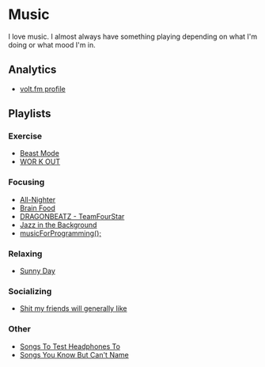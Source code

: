 # Music

I love music. I almost always have something playing depending on what I'm doing
or what mood I'm in.

## Analytics

- [volt.fm profile](https://volt.fm/bturchyn)

## Playlists

### Exercise

- [Beast Mode](https://open.spotify.com/playlist/37i9dQZF1DX76Wlfdnj7AP)
- [WOR K OUT](https://open.spotify.com/playlist/37i9dQZF1DX3ZeFHRhhi7Y)

### Focusing

- [All-Nighter](https://open.spotify.com/playlist/37i9dQZF1DX692WcMwL2yW)
- [Brain Food](https://open.spotify.com/playlist/37i9dQZF1DWXLeA8Omikj7)
- [DRAGONBEATZ -
  TeamFourStar](https://open.spotify.com/album/6aS1eHpBANozl6gY0KiH3H)
- [Jazz in the
  Background](https://open.spotify.com/playlist/37i9dQZF1DWV7EzJMK2FUI)
- [musicForProgramming();](https://musicforprogramming.net)

### Relaxing

- [Sunny Day](https://open.spotify.com/playlist/0xsJMeXqenGs2TDZCNaN8X)

### Socializing

- [Shit my friends will generally
  like](https://open.spotify.com/playlist/2s6YYaZZ1Hntebqo7GZD4d)

### Other

- [Songs To Test Headphones
  To](https://open.spotify.com/playlist/37i9dQZF1DWZtZ8vUCzche)
- [Songs You Know But Can't
  Name](https://open.spotify.com/playlist/5SB8txQMssBVPc1y9BIBAc)
